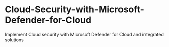 # Cloud-Security-with-Microsoft-Defender-for-Cloud
Implement Cloud security with Microsoft Defender for Cloud and integrated solutions
